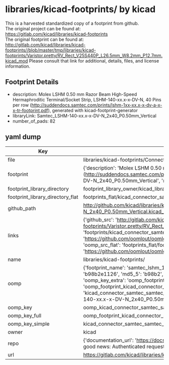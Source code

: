 # libraries/kicad-footprints/ by kicad  
This is a harvested standardized copy of a footprint from github.  
The original project can be found at:  
https://gitlab.com/kicad/libraries/kicad-footprints  
The original footprint can be found at:
http://gitlab.com/kicad/libraries/kicad-footprints//blob/master/tmp/libraries/kicad-footprints/Varistor.pretty/RV_Rect_V25S440P_L26.5mm_W8.2mm_P12.7mm.kicad_mod
Please consult that link for additional, details, files, and license information.  
## Footprint Details
* description: Molex LSHM 0.50 mm Razor Beam High-Speed Hermaphroditic Terminal/Socket Strip, LSHM-140-xx.x-x-DV-N, 40 Pins per row (http://suddendocs.samtec.com/prints/lshm-1xx-xx.x-x-dv-a-x-x-tr-footprint.pdf), generated with kicad-footprint-generator  
* libraryLink: Samtec_LSHM-140-xx.x-x-DV-N_2x40_P0.50mm_Vertical  
* number_of_pads: 82  
## yaml dump  
| Key | Value |  
| --- | --- |  
| file | libraries/kicad-footprints/Connector_Samtec.pretty/Samtec_LSHM-140-xx.x-x-DV-N_2x40_P0.50mm_Vertical.kicad_mod |  
| footprint | {'description': 'Molex LSHM 0.50 mm Razor Beam High-Speed Hermaphroditic Terminal/Socket Strip, LSHM-140-xx.x-x-DV-N, 40 Pins per row (http://suddendocs.samtec.com/prints/lshm-1xx-xx.x-x-dv-a-x-x-tr-footprint.pdf), generated with kicad-footprint-generator', 'libraryLink': 'Samtec_LSHM-140-xx.x-x-DV-N_2x40_P0.50mm_Vertical', 'number_of_pads': 82} |  
| footprint_library_directory | footprint_library_owner/kicad_libraries/kicad-footprints/ |  
| footprint_library_directory_flat | footprints_flat/kicad_connector_samtec_samtec_lshm_140_xx_x_x_dv_n_2x40_p0_50mm_vertical/working |  
| github_path | http://github.com/kicad/libraries/kicad-footprints//blob/master/tmp/libraries/kicad-footprints/Connector_Samtec.pretty/Samtec_LSHM-140-xx.x-x-DV-N_2x40_P0.50mm_Vertical.kicad_mod |  
| links | {'github_src': 'http://gitlab.com/kicad/libraries/kicad-footprints//blob/master/tmp/libraries/kicad-footprints/Varistor.pretty/RV_Rect_V25S440P_L26.5mm_W8.2mm_P12.7mm.kicad_mod', 'github_src_repo': 'https://gitlab.com/kicad/libraries/kicad-footprints', 'oomp_bot': 'footprints/kicad_connector_samtec_samtec_lshm_140_xx_x_x_dv_n_2x40_p0_50mm_vertical/working', 'oomp_bot_github': 'https://github.com/oomlout/oomlout_oomp_footprint_bot/tree/main/footprints/kicad_connector_samtec_samtec_lshm_140_xx_x_x_dv_n_2x40_p0_50mm_vertical/working', 'oomp_src_flat': 'footprints_flat/footprints_flat/kicad_connector_samtec_samtec_lshm_140_xx_x_x_dv_n_2x40_p0_50mm_vertical/working', 'oomp_src_flat_github': 'https://github.com/oomlout/oomlout_oomp_footprint_src/tree/main/footprints_flat/kicad_connector_samtec_samtec_lshm_140_xx_x_x_dv_n_2x40_p0_50mm_vertical/working'} |  
| name | libraries/kicad-footprints/ |  
| oomp | {'footprint_name': 'samtec_lshm_140_xx_x_x_dv_n_2x40_p0_50mm_vertical', 'library_name': 'connector_samtec', 'md5': 'b98b2e1126dc0668dc7aae5dca0fe5b5', 'md5_10': 'b98b2e1126', 'md5_5': 'b98b2', 'md5_6': 'b98b2e', 'oomp_key': 'oomp_kicad_connector_samtec_samtec_lshm_140_xx_x_x_dv_n_2x40_p0_50mm_vertical', 'oomp_key_extra': 'oomp_footprint_kicad_connector_samtec_samtec_lshm_140_xx_x_x_dv_n_2x40_p0_50mm_vertical', 'oomp_key_full': 'oomp_footprint_kicad_connector_samtec_samtec_lshm_140_xx_x_x_dv_n_2x40_p0_50mm_vertical_b98b2e', 'oomp_key_simple': 'kicad_connector_samtec_samtec_lshm_140_xx_x_x_dv_n_2x40_p0_50mm_vertical', 'original_filename': 'libraries/kicad-footprints/Connector_Samtec.pretty/Samtec_LSHM-140-xx.x-x-DV-N_2x40_P0.50mm_Vertical.kicad_mod', 'owner_name': 'kicad'} |  
| oomp_key | oomp_kicad_connector_samtec_samtec_lshm_140_xx_x_x_dv_n_2x40_p0_50mm_vertical |  
| oomp_key_full | oomp_footprint_kicad_connector_samtec_samtec_lshm_140_xx_x_x_dv_n_2x40_p0_50mm_vertical |  
| oomp_key_simple | kicad_connector_samtec_samtec_lshm_140_xx_x_x_dv_n_2x40_p0_50mm_vertical |  
| owner | kicad |  
| repo | {'documentation_url': 'https://docs.github.com/rest/overview/resources-in-the-rest-api#rate-limiting', 'message': "API rate limit exceeded for 84.66.173.59. (But here's the good news: Authenticated requests get a higher rate limit. Check out the documentation for more details.)"} |  
| url | https://gitlab.com/kicad/libraries/kicad-footprints |  

